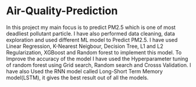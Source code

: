 # Air-Quality-Prediction
In this project my main focus is to predict PM2.5 which is one of most deadliest pollutant particle. I have also performed data cleaning, data exploration and used different ML model to Predict PM2.5. 
I have used Linear Regression, K-Nearest Neigbour, Decision Tree, L1 and L2 Regularization, XGBoost and Random forest to implement this model. To Improve the accuracy of the model I have used the Hyperparameter tuning of random forest using Grid search, Random search and Crosss Validation.
I have also Used the RNN model called Long-Short Term Memory model(LSTM), it gives the best result out of all the models.
